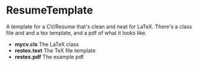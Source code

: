 # ResumeTemplate
A template for a CV/Resume that's clean and neat for LaTeX. There's a class file and and a tex template,
and a pdf of what it looks like. 
 - **mycv.cls**     The LaTeX class
 - **restex.text**  The TeX file template 
 - **restex.pdf**   The example pdf 
